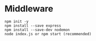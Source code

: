 # Middleware

```
npm init -y
npm install --save express
npm install --save-dev nodemon
node index.js or npm start (recommended)
```
